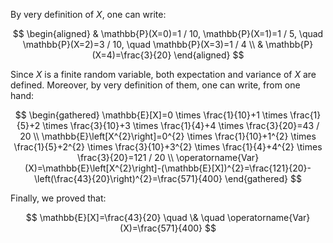 
By very definition of $X$, one can write:

$$
\begin{aligned}
& \mathbb{P}(X=0)=1 / 10, \mathbb{P}(X=1)=1 / 5, \quad \mathbb{P}(X=2)=3 / 10, \quad \mathbb{P}(X=3)=1 / 4 \\
& \mathbb{P}(X=4)=\frac{3}{20}
\end{aligned}
$$

Since $X$ is a finite random variable, both expectation and variance of $X$ are defined. Moreover, by very definition of them, one can write, from one hand:

$$
\begin{gathered}
\mathbb{E}[X]=0 \times \frac{1}{10}+1 \times \frac{1}{5}+2 \times \frac{3}{10}+3 \times \frac{1}{4}+4 \times \frac{3}{20}=43 / 20 \\
\mathbb{E}\left[X^{2}\right]=0^{2} \times \frac{1}{10}+1^{2} \times \frac{1}{5}+2^{2} \times \frac{3}{10}+3^{2} \times \frac{1}{4}+4^{2} \times \frac{3}{20}=121 / 20 \\
\operatorname{Var}(X)=\mathbb{E}\left[X^{2}\right]-(\mathbb{E}[X])^{2}=\frac{121}{20}-\left(\frac{43}{20}\right)^{2}=\frac{571}{400}
\end{gathered}
$$

Finally, we proved that:

$$
\mathbb{E}[X]=\frac{43}{20} \quad \& \quad \operatorname{Var}(X)=\frac{571}{400}
$$